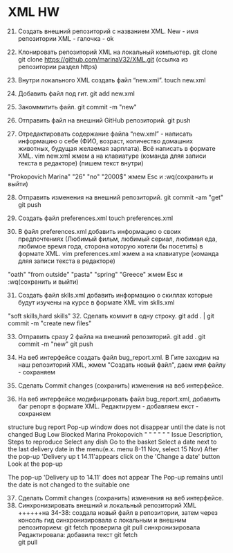 # XML HW
 21. Создать внешний репозиторий c названием XML.
New - имя репозитории XML - галочка - ok
 
22. Клонировать репозиторий XML на локальный компьютер.
git clone git clone https://github.com/marinaV32/XML.git (ссылка из репозитории раздел https)
 
23. Внутри локального XML создать файл “new.xml”.
touch new.xml
 
24. Добавить файл под гит.
git add new.xml
 
25. Закоммитить файл.
git commit -m "new"
 
26. Отправить файл на внешний GitHub репозиторий.
git push
 
27. Отредактировать содержание файла “new.xml” - написать информацию о себе (ФИО, возраст, количество домашних животных, будущая желаемая зарплата). Всё написать в формате XML.
vim new.xml
жмем а на клавиатуре (команда дляя записи текста в редакторе)
(пишем текст внутри)
 
<?xml version="1.0" encoding="UTF-8"?> 
 <xml>
          <fullname> "Prokopovich Marina" </fullname>
          <age> "26" </age>
          <numberofpets> "no" </numberofpets>
          <futuredesiredsalary> "2000$" </futuredesiredsalary>
               </xml>
жмем Esc и  :wq(сохранить и выйти) 

28. Отправить изменения на внешний репозиторий.
git commit -am "get"
git push

29. Создать файл preferences.xml
touch preferences.xml

 30. В файл preferences.xml добавить информацию о своих предпочтениях (Любимый фильм, любимый сериал, любимая еда, любимое время года, сторона которую хотели бы посетить) в формате XML.
vim preferences.xml
жмем а на клавиатуре (команда дляя записи текста в редакторе)

<?xml version="1.0" encoding="UTF-8"?> 
 <xml>
        <favoritemovie> "oath" </favoritemovie>
        <favoriteseries> "from outside" </favoriteseries>
        <favoritefood> "pasta" </favoritefood>
        <favoriteseason> "spring" </favoriteseason>
        <travelcountry> "Greece" </travelcountry>
 </xml>
жмем Esc и  :wq(сохранить и выйти) 

31. Создать файл sklls.xml добавить информацию о скиллах которые будут изучены на курсе в формате XML
vim sklls.xml

<?xml version="1.0" encoding="UTF-8"?> 
<xml>
        <courseQA> "soft skills,hard skills" </courseQA>
</xml>
 32. Сделать коммит в одну строку.
git add . | git commit -m "create new files"
 
33. Отправить сразу 2 файла на внешний репозиторий.
git add .
git commit -m "new"
git push
 
34. На веб интерфейсе создать файл bug_report.xml.
В Гите заходим на наш репозиторий XML, жмем "Создать новый файл", даем имя файлу - сохраняем
 35. Сделать Commit changes (сохранить) изменения на веб интерфейсе.
 36. На веб интерфейсе модифицировать файл bug_report.xml, добавить баг репорт в формате XML.
Редактируем - добавляем екст - сохраняем

<?xml version="1.0" encoding="UTF-8"?> 
<bugreport>
<Name> structure bug report </Name>
<IssueTitle> Pop-up window does not disappear until the date is not changed </IssueTitle> 
<IssueType> Bug </IssueType>
<Priority> Low </Priority>
<IssueStatus> Blocked </IssueStatus>
<Author> Marina Prokopovich </Author>
<Severity> " " </Severity>
<Build> " " </Build>
<Environment> " " </Environment>
<Name2> Issue Description, Steps to reproduce </Name2>
<step1> Select any dish </step1>
<step2> Go to the basket </step2> 
<step3> Select a date next to the last delivery date in the menu(e.x. menu 8-11 Nov, select 15 Nov) </step3>
<step4> After the pop-up 'Delivery up t 14.11'appears click on the 'Change a date' button </step4>
<step5> Look at the pop-up </step5>

<Expectedresult> The pop-up 'Delivery up to 14.11' does not appear </Expectedresult>
<Actualresult> The Pop-up remains until the date is not changed to the suitable one </Actualresult>
</bugreport>

 37. Сделать Commit changes (сохранить) изменения на веб интерфейсе.
 38. Синхронизировать внешний и локальный репозиторий XML
++++++на 34-38: создала новый файл в репозитории, затем через консоль гид синхронизировала с локальным и внешним репозиторием: 
git fetch   проверила
git pull    синхронизировала
Редактировала: добавила текст 
git fetch   
git pull
